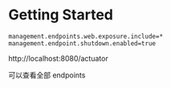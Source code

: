 # Getting Started

```properties
management.endpoints.web.exposure.include=*
management.endpoint.shutdown.enabled=true
```



http://localhost:8080/actuator

可以查看全部  endpoints
